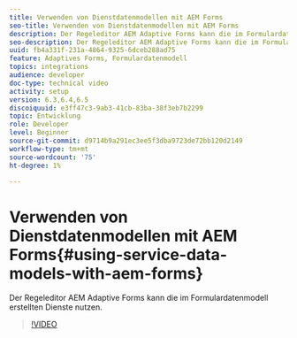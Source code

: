 ```yaml
---
title: Verwenden von Dienstdatenmodellen mit AEM Forms
seo-title: Verwenden von Dienstdatenmodellen mit AEM Forms
description: Der Regeleditor AEM Adaptive Forms kann die im Formulardatenmodell erstellten Dienste nutzen.
seo-description: Der Regeleditor AEM Adaptive Forms kann die im Formulardatenmodell erstellten Dienste nutzen.
uuid: fb4a331f-231a-4864-9325-6dceb288ad75
feature: Adaptives Forms, Formulardatenmodell
topics: integrations
audience: developer
doc-type: technical video
activity: setup
version: 6.3,6.4,6.5
discoiquuid: e3ff47c3-9ab3-41cb-83ba-38f3eb7b2299
topic: Entwicklung
role: Developer
level: Beginner
source-git-commit: d9714b9a291ec3ee5f3dba9723de72bb120d2149
workflow-type: tm+mt
source-wordcount: '75'
ht-degree: 1%

---
```



# Verwenden von Dienstdatenmodellen mit AEM Forms{#using-service-data-models-with-aem-forms}

Der Regeleditor AEM Adaptive Forms kann die im Formulardatenmodell erstellten Dienste nutzen.

>[!VIDEO](https://video.tv.adobe.com/v/17739/?quality=9&learn=on)

